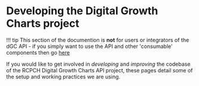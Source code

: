 # Developing the Digital Growth Charts project

!!! tip
    This section of the documention is **not** for users or integrators of the dGC API - if you simply want to use the API and other 'consumable' components then go [here](../integration/getting-started.md)
    
If you would like to get involved in *developing* and *improving* the codebase of the RCPCH Digital Growth Charts API project, these pages detail some of the setup and working practices we are using.

